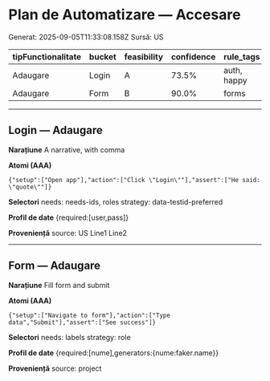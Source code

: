 # Plan de Automatizare — Accesare

Generat: 2025-09-05T11:33:08.158Z
Sursă: US

| tipFunctionalitate | bucket | feasibility | confidence | rule_tags |
|---|---|---|---|---|
| Adaugare | Login | A | 73.5% | auth, happy |
| Adaugare | Form | B | 90.0% | forms |


---

## Login — Adaugare

**Narațiune**
A narrative, with comma

**Atomi (AAA)**
```
{"setup":["Open app"],"action":["Click \"Login\""],"assert":["He said: \"quote\""]}
```

**Selectori**
needs: needs-ids, roles
strategy: data-testid-preferred

**Profil de date**
{required:[user,pass]}

**Proveniență**
source: US
Line1
Line2


---

## Form — Adaugare

**Narațiune**
Fill form and submit

**Atomi (AAA)**
```
{"setup":["Navigate to form"],"action":["Type data","Submit"],"assert":["See success"]}
```

**Selectori**
needs: labels
strategy: role

**Profil de date**
{required:[nume],generators:{nume:faker.name}}

**Proveniență**
source: project
